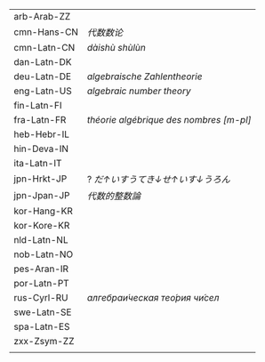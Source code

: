 | | |
|-|-|
| arb-Arab-ZZ |  |
| cmn-Hans-CN | _代数数论_ |
| cmn-Latn-CN | _dàishù shùlùn_ |
| dan-Latn-DK |  |
| deu-Latn-DE | _algebraische Zahlentheorie_ |
| eng-Latn-US | _algebraic number theory_ |
| fin-Latn-FI |  |
| fra-Latn-FR | _théorie algébrique des nombres [m-pl]_ |
| heb-Hebr-IL |  |
| hin-Deva-IN |  |
| ita-Latn-IT |  |
| jpn-Hrkt-JP | ? _だ↑いすうてき↓せ↑いす↓うろん_ |
| jpn-Jpan-JP | _代数的整数論_ |
| kor-Hang-KR |  |
| kor-Kore-KR |  |
| nld-Latn-NL |  |
| nob-Latn-NO |  |
| pes-Aran-IR |  |
| por-Latn-PT |  |
| rus-Cyrl-RU | _алгебраи́ческая тео́рия чи́сел_ |
| swe-Latn-SE |  |
| spa-Latn-ES |  |
| zxx-Zsym-ZZ |  |
|  |  |
